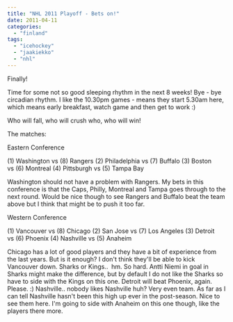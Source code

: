 ```yaml
---
title: "NHL 2011 Playoff - Bets on!"
date: 2011-04-11
categories: 
  - "finland"
tags: 
  - "icehockey"
  - "jaakiekko"
  - "nhl"
---
```


Finally!

Time for some not so good sleeping rhythm in the next 8 weeks! Bye - bye circadian rhythm. I like the 10.30pm games - means they start 5.30am here, which means early breakfast, watch game and then get to work :)

Who will fall, who will crush who, who will win!

The matches:

Eastern Conference

(1) Washington vs (8) Rangers (2) Philadelphia vs (7) Buffalo (3) Boston vs (6) Montreal (4) Pittsburgh vs (5) Tampa Bay

Washington should not have a problem with Rangers. My bets in this conference is that the Caps, Philly, Montreal and Tampa goes through to the next round. Would be nice though to see Rangers and Buffalo beat the team above but I think that might be to push it too far.

Western Conference

(1) Vancouver vs (8) Chicago (2) San Jose vs (7) Los Angeles (3) Detroit vs (6) Phoenix (4) Nashville vs (5) Anaheim

Chicago has a lot of good players and they have a bit of experience from the last years. But is it enough? I don't think they'll be able to kick Vancouver down. Sharks or Kings..  hm. So hard. Antti Niemi in goal in Sharks might make the difference, but by default I do not like the Sharks so have to side with the Kings on this one. Detroit will beat Phoenix, again. Please. :) Nashville.. nobody likes Nashville huh? Very even team. As far as I can tell Nashville hasn't been this high up ever in the post-season. Nice to see them here. I'm going to side with Anaheim on this one though, like the players there more.
